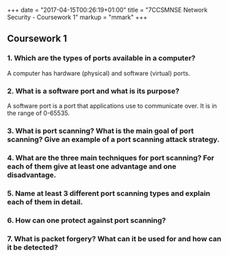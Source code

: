 +++
date = "2017-04-15T00:26:19+01:00"
title = "7CCSMNSE Network Security - Coursework 1"
markup = "mmark"
+++

## Coursework 1

### 1. Which are the types of ports available in a computer?

A computer has hardware (physical) and software (virtual) ports.

### 2. What is a software port and what is its purpose?

A software port is a port that applications use to communicate over. It is in the range of 0-65535.

### 3. What is port scanning? What is the main goal of port scanning? Give an example of a port scanning attack strategy.


### 4. What are the three main techniques for port scanning? For each of them give at least one advantage and one disadvantage.


### 5. Name at least 3 different port scanning types and explain each of them in detail.


### 6. How can one protect against port scanning?


### 7. What is packet forgery? What can it be used for and how can it be detected?
